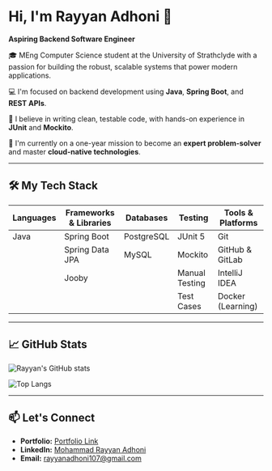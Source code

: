 # Hi, I'm Rayyan Adhoni 👋  
**Aspiring Backend Software Engineer**

🎓 MEng Computer Science student at the University of Strathclyde with a passion for building the robust, scalable systems that power modern applications.  

💻 I'm focused on backend development using **Java**, **Spring Boot**, and **REST APIs**.  

🧪 I believe in writing clean, testable code, with hands-on experience in **JUnit** and **Mockito**.  

🚀 I'm currently on a one-year mission to become an **expert problem-solver** and master **cloud-native technologies**.  

---

## 🛠️ My Tech Stack  

| Languages | Frameworks & Libraries | Databases  | Testing        | Tools & Platforms       |
|-----------|------------------------|------------|----------------|--------------------------|
| Java      | Spring Boot            | PostgreSQL | JUnit 5        | Git                      |
|           | Spring Data JPA        | MySQL      | Mockito        | GitHub & GitLab          |
|           | Jooby                  |            | Manual Testing | IntelliJ IDEA            |
|           |                        |            | Test Cases     | Docker (Learning)        |

---

## 📈 GitHub Stats  

![Rayyan's GitHub stats](https://github-readme-stats.vercel.app/api?username=MoRayyan107&show_icons=true&theme=tokyonight)  

![Top Langs](https://github-readme-stats.vercel.app/api/top-langs/?username=MoRayyan107&layout=compact&theme=tokyonight)  

---

## 📫 Let's Connect  

- **Portfolio:** [Portfolio Link](https://morayyan107.github.io/devbyrayyan/)
- **LinkedIn:** [Mohammad Rayyan Adhoni](https://www.linkedin.com/in/mohammad-rayyan-adhoni)  
- **Email:** [rayyanadhoni107@gmail.com](mailto:rayyanadhoni107@gmail.com)  
